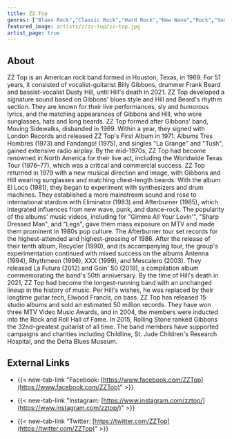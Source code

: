 ```yaml
---
title: ZZ Top
genres: ["Blues Rock","Classic Rock","Hard Rock","New Wave","Rock","Southern Rock","Boogie Rock"]
featured_image: artists/z/zz-top/zz-top.jpg
artist_page: true
---
```

## About

ZZ Top is an American rock band formed in Houston, Texas, in 1969. For 51 years, it consisted of vocalist-guitarist Billy Gibbons, drummer Frank Beard and bassist-vocalist Dusty Hill, until Hill's death in 2021. ZZ Top developed a signature sound based on Gibbons' blues style and Hill and Beard's rhythm section. They are known for their live performances, sly and humorous lyrics, and the matching appearances of Gibbons and Hill, who wore sunglasses, hats and long beards.
ZZ Top formed after Gibbons' band, Moving Sidewalks, disbanded in 1969. Within a year, they signed with London Records and released ZZ Top's First Album in 1971. Albums Tres Hombres (1973) and Fandango! (1975), and singles "La Grange" and "Tush", gained extensive radio airplay. By the mid-1970s, ZZ Top had become renowned in North America for their live act, including the Worldwide Texas Tour (1976–77), which was a critical and commercial success. ZZ Top returned in 1979 with a new musical direction and image, with Gibbons and Hill wearing sunglasses and matching chest-length beards. With the album El Loco (1981), they began to experiment with synthesizers and drum machines. They established a more mainstream sound and rose to international stardom with Eliminator (1983) and Afterburner (1985), which integrated influences from new wave, punk, and dance-rock. The popularity of the albums' music videos, including for "Gimme All Your Lovin'", "Sharp Dressed Man", and "Legs", gave them mass exposure on MTV and made them prominent in 1980s pop culture. The Afterburner tour set records for the highest-attended and highest-grossing of 1986.
After the release of their tenth album, Recycler (1990), and its accompanying tour, the group's experimentation continued with mixed success on the albums Antenna (1994), Rhythmeen (1996), XXX (1999), and Mescalero (2003). They released La Futura (2012) and Goin' 50 (2019), a compilation album commemorating the band's 50th anniversary. By the time of Hill's death in 2021, ZZ Top had become the longest-running band with an unchanged lineup in the history of music. Per Hill's wishes, he was replaced by their longtime guitar tech, Elwood Francis, on bass.
ZZ Top has released 15 studio albums and sold an estimated 50 million records. They have won three MTV Video Music Awards, and in 2004, the members were inducted into the Rock and Roll Hall of Fame. In 2015, Rolling Stone ranked Gibbons the 32nd-greatest guitarist of all time. The band members have supported campaigns and charities including Childline, St. Jude Children's Research Hospital, and the Delta Blues Museum.



## External Links

- {{< new-tab-link "Facebook: [https://www.facebook.com/ZZTop](https://www.facebook.com/ZZTop)" >}}

- {{< new-tab-link "Instagram: [https://www.instagram.com/zztop/](https://www.instagram.com/zztop/)" >}}

- {{< new-tab-link "Twitter: [https://twitter.com/ZZTop](https://twitter.com/ZZTop)" >}}


